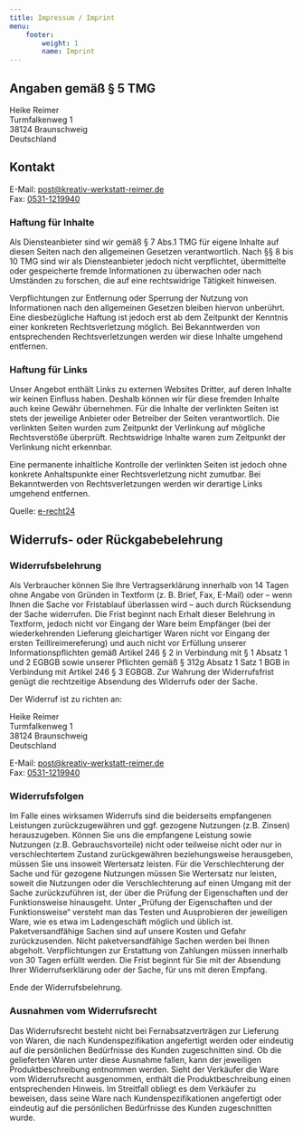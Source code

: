 ```yaml
---
title: Impressum / Imprint
menu:
    footer:
        weight: 1
        name: Imprint
---
```


## Angaben gemäß § 5 TMG
Heike Reimer  
Turmfalkenweg 1  
38124 Braunschweig  
Deutschland

## Kontakt
E-Mail: [post@kreativ-werkstatt-reimer.de](mailto:post@kreativ-werkstatt-reimer.de)  
Fax: [0531-1219940](fax:+495311219940)

### Haftung für Inhalte
Als Diensteanbieter sind wir gemäß § 7 Abs.1 TMG 
für eigene Inhalte auf diesen Seiten nach den allgemeinen Gesetzen verantwortlich.
Nach §§ 8 bis 10 TMG sind wir als Diensteanbieter jedoch nicht verpflichtet, 
übermittelte oder gespeicherte fremde Informationen zu überwachen oder nach Umständen zu forschen, 
die auf eine rechtswidrige Tätigkeit hinweisen.

Verpflichtungen zur Entfernung oder Sperrung der Nutzung von Informationen 
nach den allgemeinen Gesetzen bleiben hiervon unberührt. 
Eine diesbezügliche Haftung ist jedoch erst ab dem Zeitpunkt der Kenntnis einer konkreten Rechtsverletzung möglich. 
Bei Bekanntwerden von entsprechenden Rechtsverletzungen werden wir diese Inhalte umgehend entfernen.

### Haftung für Links
Unser Angebot enthält Links zu externen Websites Dritter, auf deren Inhalte wir keinen Einfluss haben. 
Deshalb können wir für diese fremden Inhalte auch keine Gewähr übernehmen. 
Für die Inhalte der verlinkten Seiten ist stets der jeweilige Anbieter oder Betreiber der Seiten verantwortlich. 
Die verlinkten Seiten wurden zum Zeitpunkt der Verlinkung auf mögliche Rechtsverstöße überprüft. 
Rechtswidrige Inhalte waren zum Zeitpunkt der Verlinkung nicht erkennbar.

Eine permanente inhaltliche Kontrolle der verlinkten Seiten 
ist jedoch ohne konkrete Anhaltspunkte einer Rechtsverletzung nicht zumutbar. 
Bei Bekanntwerden von Rechtsverletzungen werden wir derartige Links umgehend entfernen.

Quelle: [e-recht24](https://www.e-recht24.de)

## Widerrufs- oder Rückgabebelehrung

### Widerrufsbelehrung
Als Verbraucher können Sie Ihre Vertragserklärung innerhalb von 14 Tagen 
ohne Angabe von Gründen in Textform (z. B. Brief, Fax, E-Mail) oder 
– wenn Ihnen die Sache vor Fristablauf überlassen wird – 
auch durch Rücksendung der Sache widerrufen. 
Die Frist beginnt nach Erhalt dieser Belehrung in Textform, 
jedoch nicht vor Eingang der Ware beim Empfänger 
(bei der wiederkehrenden Lieferung gleichartiger Waren 
nicht vor Eingang der ersten Teillireimereferung) 
und auch nicht vor Erfüllung unserer Informationspflichten gemäß Artikel 246 § 2 
in Verbindung mit § 1 Absatz 1 und 2 EGBGB sowie unserer Pflichten 
gemäß § 312g Absatz 1 Satz 1 BGB in Verbindung mit Artikel 246 § 3 EGBGB. 
Zur Wahrung der Widerrufsfrist genügt die rechtzeitige Absendung des Widerrufs oder der Sache.

Der Widerruf ist zu richten an:

Heike Reimer  
Turmfalkenweg 1  
38124 Braunschweig  
Deutschland

E-Mail: [post@kreativ-werkstatt-reimer.de](mailto:post@kreativ-werkstatt-reimer.de)  
Fax: [0531-1219940](fax:+495311219940)

### Widerrufsfolgen
Im Falle eines wirksamen Widerrufs sind die beiderseits empfangenen Leistungen zurückzugewähren 
und ggf. gezogene Nutzungen (z.B. Zinsen) herauszugeben. 
Können Sie uns die empfangene Leistung sowie Nutzungen (z.B. Gebrauchsvorteile) 
nicht oder teilweise nicht oder nur in verschlechtertem Zustand 
zurückgewähren beziehungsweise herausgeben, 
müssen Sie uns insoweit Wertersatz leisten. 
Für die Verschlechterung der Sache und für gezogene Nutzungen 
müssen Sie Wertersatz nur leisten, soweit die Nutzungen oder die Verschlechterung 
auf einen Umgang mit der Sache zurückzuführen ist, 
der über die Prüfung der Eigenschaften und der Funktionsweise hinausgeht. 
Unter „Prüfung der Eigenschaften und der Funktionsweise“ 
versteht man das Testen und Ausprobieren der jeweiligen Ware, 
wie es etwa im Ladengeschäft möglich und üblich ist.
Paketversandfähige Sachen sind auf unsere Kosten und Gefahr zurückzusenden. 
Nicht paketversandfähige Sachen werden bei Ihnen abgeholt.
Verpflichtungen zur Erstattung von Zahlungen müssen innerhalb von 30 Tagen erfüllt werden. 
Die Frist beginnt für Sie mit der Absendung Ihrer Widerrufserklärung oder der Sache, 
für uns mit deren Empfang.

Ende der Widerrufsbelehrung.

### Ausnahmen vom Widerrufsrecht
Das Widerrufsrecht besteht nicht bei Fernabsatzverträgen zur Lieferung von Waren, 
die nach Kundenspezifikation angefertigt werden oder eindeutig auf die persönlichen Bedürfnisse 
des Kunden zugeschnitten sind.
Ob die gelieferten Waren unter diese Ausnahme fallen, 
kann der jeweiligen Produktbeschreibung entnommen werden. 
Sieht der Verkäufer die Ware vom Widerrufsrecht ausgenommen, 
enthält die Produktbeschreibung einen entsprechenden Hinweis.
Im Streitfall obliegt es dem Verkäufer zu beweisen, 
dass seine Ware nach Kundenspezifikationen angefertigt 
oder eindeutig auf die persönlichen Bedürfnisse des Kunden zugeschnitten wurde.
